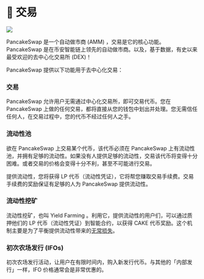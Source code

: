 # 🔄 交易

![](https://gblobscdn.gitbook.com/assets%2F-MHREX7DHcljbY5IkjgJ%2F-MbEhf2Oym3DwInC1RLG%2F-MbEiJUEIhXOppKXzWwH%2Fdocs%20masthead%20%2819%29.png?alt=media&token=be1e5fa9-8339-4db4-bd7a-8f376fa67935)

PancakeSwap 是一个自动做市商 \(AMM\) ，交易是它的核心功能。PancakeSwap 是在币安智能链上领先的自动做市商。以及，基于数据，有史以来最受欢迎的去中心化交易所 \(DEX\)！

PancakeSwap 提供以下功能用于去中心化交易：

### 交易 <a id="swapping-trading"></a>

PancakeSwap 允许用户无需通过中心化交易所，即可交易代币。您在 PancakeSwap 上做的任何交易，都将直接从您的钱包中划出并处理。您无需信任任何人，在交易过程中，您的代币不经过任何人之手。

### 流动性池 <a id="liquidity-pools"></a>

欲在 PancakeSwap 上交易某个代币，该代币必须在 PancakeSwap 上有流动性池，并拥有足够的流动性。如果没有人提供足够的流动性，交易该代币将变得十分困难。或者交易的价格会变得十分不利，甚至不可能进行交易。

提供流动性，您将获得 LP 代币（流动性凭证），它将帮您赚取交易手续费。交易手续费的奖励保证有足够的人为 PancakeSwap 提供流动性。

### 流动性挖矿 <a id="yield-farming"></a>

流动性挖矿，也叫 Yield Farming 。利用它，提供流动性的用户们，可以通过质押他们的 LP 代币（流动性凭证）到智能合约，以获得 CAKE 代币奖励。这个机制主要是为了平衡提供流动性带来的[无常损失](https://academy.binance.com/en/articles/impermanent-loss-explained)。

### 初次农场发行 \(IFOs\) <a id="initial-farm-offerings-ifos"></a>

初次农场发行活动，让用户在有限时间内，购入新发行代币。与其他的「内部发行」一样，IFO 价格通常会是非常优惠的。

